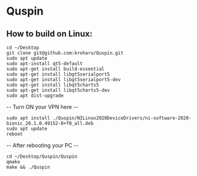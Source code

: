 # Quspin

## How to build on Linux:
```shell
cd ~/Desktop
git clone git@github.com:kroharu/Quspin.git
sudo apt update
sudo apt-install qt5-default
sudo apt-get install build-essential
sudo apt-get install libgt5serialport5
sudo apt-get install libgt5serialport5-dev
sudo apt-get install libqt5charts5
sudo apt-get install libqt5charts5-dev
sudo apt dist-upgrade
```
-- Turn ON your VPN here --
```shell
sudo apt install ./Quspin/NILinux2020DeviceDrivers/ni-software-2020-bionic_20.1.0.49152-0+f0_all.deb
sudo apt update
reboot
```
-- After rebooting your PC --
```shell
cd ~/Desktop/Quspin/Quspin
qmake
make && ./Quspin
```
